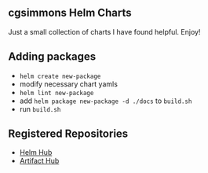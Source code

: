 ## cgsimmons Helm Charts
Just a small collection of charts I have found helpful. Enjoy!

## Adding packages
- `helm create new-package`
- modify necessary chart yamls
- `helm lint new-package`
- add `helm package new-package -d ./docs` to `build.sh`
- run `build.sh`

## Registered Repositories
- [Helm Hub](https://hub.helm.sh/charts/cgsimmons)
- [Artifact Hub](https://artifacthub.io/packages/search?repo=cgsimmons)
